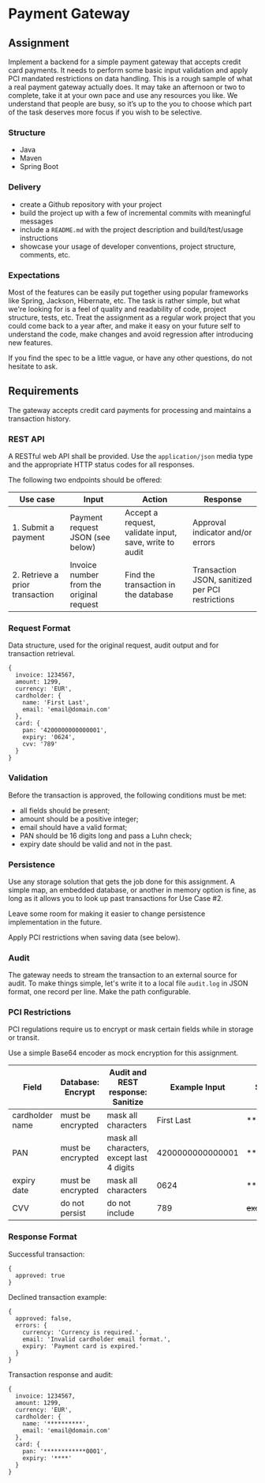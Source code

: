 # Payment Gateway

## Assignment

Implement a backend for a simple payment gateway that accepts credit card payments.
It needs to perform some basic input validation and apply PCI mandated restrictions
on data handling. This is a rough sample of what a real payment gateway actually does.
It may take an afternoon or two to complete, take it at your own pace and use any
resources you like. We understand that people are busy, so it’s up to the you to
choose which part of the task deserves more focus if you wish to be selective. 

### Structure

* Java
* Maven
* Spring Boot

### Delivery

* create a Github repository with your project
* build the project up with a few of incremental commits with meaningful messages
* include a `README.md` with the project description and build/test/usage instructions
* showcase your usage of developer conventions, project structure, comments, etc.

### Expectations

Most of the features can be easily put together using popular frameworks like Spring,
Jackson, Hibernate, etc. The task is rather simple, but what we're looking for is a feel
of quality and readability of code, project structure, tests, etc. Treat the assignment
as a regular work project that you could come back to a year after, and make it easy on
your future self to understand the code, make changes and avoid regression after
introducing new features.

If you find the spec to be a little vague, or have any other questions, do not hesitate to ask.

## Requirements

The gateway accepts credit card payments for processing and maintains a transaction history.

### REST API

A RESTful web API shall be provided. Use the `application/json` media type and the
appropriate HTTP status codes for all responses.

The following two endpoints should be offered:

| Use case | Input | Action | Response |
| --- | --- | --- | --- |
| 1. Submit a payment | Payment request JSON (see below) | Accept a request, validate input, save, write to audit | Approval indicator and/or errors |
| 2. Retrieve a prior transaction | Invoice number from the original request | Find the transaction in the database | Transaction JSON, sanitized per PCI restrictions |

### Request Format

Data structure, used for the original request, audit output and for transaction retrieval.
```
{
  invoice: 1234567,
  amount: 1299,
  currency: 'EUR',
  cardholder: {
    name: 'First Last',
    email: 'email@domain.com'
  },
  card: {
    pan: '4200000000000001',
    expiry: '0624',
    cvv: '789'
  }
}
```

### Validation

Before the transaction is approved, the following conditions must be met:

* all fields should be present;
* amount should be a positive integer;
* email should have a valid format;
* PAN should be 16 digits long and pass a Luhn check;
* expiry date should be valid and not in the past.

### Persistence

Use any storage solution that gets the job done for this assignment. A simple map,
an embedded database, or another in memory option is fine, as long as it allows
you to look up past transactions for Use Case #2.

Leave some room for making it easier to change persistence implementation in the future.

Apply PCI restrictions when saving data (see below).

### Audit

The gateway needs to stream the transaction to an external source for audit.
To make things simple, let's write it to a local file `audit.log` in JSON format, one record per line.
Make the path configurable.

### PCI Restrictions

PCI regulations require us to encrypt or mask certain fields while in storage or transit.

Use a simple Base64 encoder as mock encryption for this assignment.

| Field | Database: Encrypt | Audit and REST response: Sanitize | Example Input | Sanitized Output |
| --- | --- | --- | --- | --- |
| cardholder name| must be encrypted | mask all characters | First Last | ********** |
| PAN | must be encrypted | mask all characters, except last 4 digits| 4200000000000001 | ************0001 |
| expiry date | must be encrypted | mask all characters | 0624 | **** |
| CVV | do not persist | do not include | 789 | ~~excluded~~ |

### Response Format

Successful transaction:
```
{
  approved: true
}
```

Declined transaction example:
```
{
  approved: false,
  errors: {
    currency: 'Currency is required.',
    email: 'Invalid cardholder email format.',
    expiry: 'Payment card is expired.'
  }
}
```

Transaction response and audit:
```
{
  invoice: 1234567,
  amount: 1299,
  currency: 'EUR',
  cardholder: {
    name: '**********',
    email: 'email@domain.com'
  },
  card: {
    pan: '************0001',
    expiry: '****'
  }
}
```
